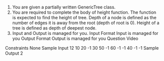 1. You are given a partially written GenericTree class.
2. You are required to complete the body of height function. The function is expected to find the height of tree. Depth of a node is defined as the number of edges it is away from the root (depth of root is 0). Height of a tree is defined as depth of deepest node.
3. Input and Output is managed for you.
   Input Format
   Input is managed for you
   Output Format
   Output is managed for you
   Question Video

Constraints
None
Sample Input
12
10 20 -1 30 50 -1 60 -1 -1 40 -1 -1
Sample Output
2
